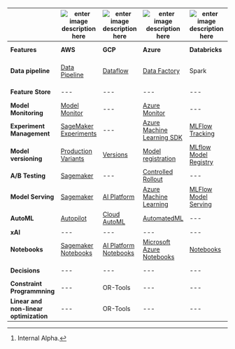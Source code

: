 |   | ![enter image description here](https://i.imgur.com/O71cG5j.png) | ![enter image description here](https://i.imgur.com/JtbBgjS.png) | ![enter image description here](https://i.imgur.com/ABbuUIH.png%5B/img%5D) | ![enter image description here](https://i.imgur.com/76KNmta.png)| ![enter image description here](images/FICO.png)|
| --- | --- | --- | --- | --- | --- |
|  **Features** | **AWS** | **GCP** | **Azure** | **Databricks** | **FICO Platform** |
|  **Data pipeline** | [Data Pipeline](https://aws.amazon.com/datapipeline/) | [Dataflow](https://cloud.google.com/dataflow) | [Data Factory](https://docs.microsoft.com/en-us/azure/data-factory/introduction) | Spark | Data Pipeline, DMP-S |
|  **Feature Store** | --- | --- | --- | --- | Feature Store |
|  **Model Monitoring** | [Model Monitor](https://docs.aws.amazon.com/sagemaker/latest/dg/model-monitor.html) | --- | [Azure Monitor](https://docs.microsoft.com/en-us/azure/machine-learning/monitor-azure-machine-learning) | --- | Decision Central |
|  **Experiment Management** | [SageMaker Experiments](https://docs.aws.amazon.com/sagemaker/latest/dg/experiments.html#exp-mgmt-track) | --- | [Azure Machine Learning SDK](https://docs.microsoft.com/en-us/azure/machine-learning/how-to-use-mlflow) | [MLFlow Tracking](https://www.mlflow.org/docs/latest/tracking.html) | --- |
|  **Model versioning** | [Production Variants](https://aws.amazon.com/blogs/machine-learning/amazon-sagemaker-now-comes-with-new-capabilities-for-accelerating-machine-learning-experimentation/) | [Versions](https://cloud.google.com/ai-platform/training/docs/projects-models-versions-jobs) | [Model registration](https://docs.microsoft.com/en-us/azure/machine-learning/concept-model-management-and-deployment#register-package-and-deploy-models-from-anywhere) | [MLflow Model Registry](https://www.mlflow.org/docs/latest/model-registry.html) | --- |
|  **A/B Testing** | [Sagemaker](https://aws.amazon.com/blogs/machine-learning/a-b-testing-ml-models-in-production-using-amazon-sagemaker/) | --- | [Controlled Rollout](https://docs.microsoft.com/en-us/azure/machine-learning/how-to-deploy-azure-kubernetes-service#deploy-models-to-aks-using-controlled-rollout-preview) | --- | --- |
|  **Model Serving** | [Sagemaker](https://docs.aws.amazon.com/sagemaker/latest/dg/deploy-model.html) | [AI Platform](https://cloud.google.com/ai-platform) | [Azure Machine Learning](https://docs.microsoft.com/en-us/azure/machine-learning/how-to-deploy-and-where) | [MLFlow Model Serving](https://databricks.com/blog/2020/06/25/announcing-mlflow-model-serving-on-databricks.html) | DMP |
|  **AutoML** | [Autopilot](https://aws.amazon.com/sagemaker/autopilot/) | [Cloud AutoML](https://cloud.google.com/automl) | [AutomatedML](https://azure.microsoft.com/en-us/services/machine-learning/automatedml/) | --- | Auto-RED [^1] |
|  **xAI** | --- | --- | --- | --- | xAI Tookit  |
|  **Notebooks** | [Sagemaker Notebooks](https://docs.aws.amazon.com/sagemaker/latest/dg/nbi.html) | [AI Platform Notebooks](https://cloud.google.com/ai-platform-notebooks) | [Microsoft Azure Notebooks](https://notebooks.azure.com/) | [Notebooks](https://docs.databricks.com/notebooks/index.html) | Analytics Workbench |
|  **Decisions** | --- | --- | --- | --- | Decision Modeler |
|  **Constraint Programmning** | --- | OR-Tools | --- | --- | Xpress |
|  **Linear and non-linear optimization** | --- | OR-Tools | --- | --- | Xpress |

[^1]: Internal Alpha.

